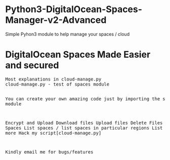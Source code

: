 # Python3-DigitalOcean-Spaces-Manager-v2-Advanced
Simple Pyhon3 module to help manage your spaces / cloud
<h1>DigitalOcean Spaces Made Easier and secured</h1>
<p></p>
<pre>
Most explanations in cloud-manage.py
cloud-manage.py - test of spaces module

You can create your own amazing code just by importing the space module

Encrypt and Upload
Download files
Upload files
Delete Files
Create Spaces
List spaces / list spaces in particular regions
List files
and more
Hack my script[cloud-manage.py]

Kindly email me for bugs/features
</pre>
